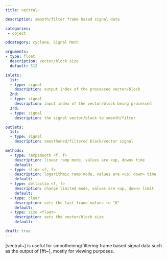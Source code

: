 ```yaml
---
title: vectral~

description: smooth/filter frame based signal data

categories:
 - object

pdcategory: cyclone, Signal Math

arguments:
- type: float
  description: vector/block size
  default: 512

inlets:
  1st:
  - type: signal
    description: output index of the processed vector/block
  2nd:
  - type: signal
    description: input index of the vector/block being processed
  3rd:
  - type: signal
    description: the signal vector/block to smooth/filter

outlets:
  1st:
  - type: signal
    description: smoothened/filtered block/vector signal

methods:
  - type: rampsmooth <f, f>
    description: linear ramp mode, values are <up, down> time
    default: 
  - type: slide <f, f>
    description: logarithmic ramp mode, values are <up, down> time
    default:
  - type: deltaclio <f, f>
    description: change limited mode, values are <up, down> limit
    default:
  - type: clear
    description: sets the last frame values to "0"
    default:
  - type: size <float>
    description: sets the vector/block size
    default: 

draft: true
---
```


[vectral~] is useful for smoothening/filtering frame based signal data such as the output of [fft~], mostly for viewing purposes.
